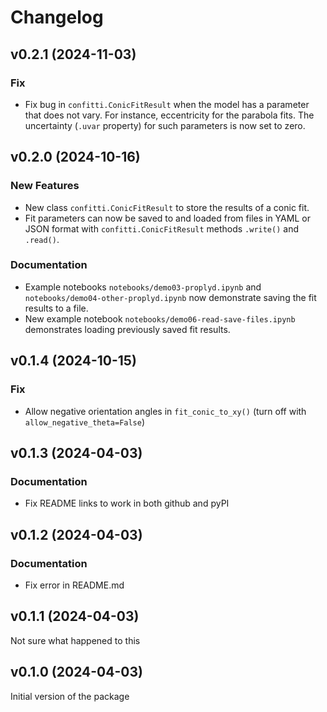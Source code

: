 # Changelog
## v0.2.1 (2024-11-03)

### Fix
- Fix bug in `confitti.ConicFitResult` when the model has a parameter that does not vary. For instance, eccentricity for the parabola fits.  The uncertainty (`.uvar` property) for such parameters is now set to zero.

## v0.2.0 (2024-10-16)

### New Features
- New class `confitti.ConicFitResult` to store the results of a conic fit. 
- Fit parameters can now be saved to and loaded from files in YAML or JSON format with 
 `confitti.ConicFitResult` methods `.write()` and `.read()`.
 
### Documentation
- Example notebooks `notebooks/demo03-proplyd.ipynb` and `notebooks/demo04-other-proplyd.ipynb` now demonstrate saving the fit results to a file.
- New example notebook `notebooks/demo06-read-save-files.ipynb` demonstrates loading previously saved fit results.

## v0.1.4 (2024-10-15)

### Fix
- Allow negative orientation angles in `fit_conic_to_xy()` (turn off with `allow_negative_theta=False`)

## v0.1.3 (2024-04-03)

### Documentation

- Fix README links to work in both github and pyPI

## v0.1.2 (2024-04-03)

### Documentation

- Fix error in README.md

## v0.1.1 (2024-04-03)

Not sure what happened to this

## v0.1.0 (2024-04-03)

Initial version of the package

